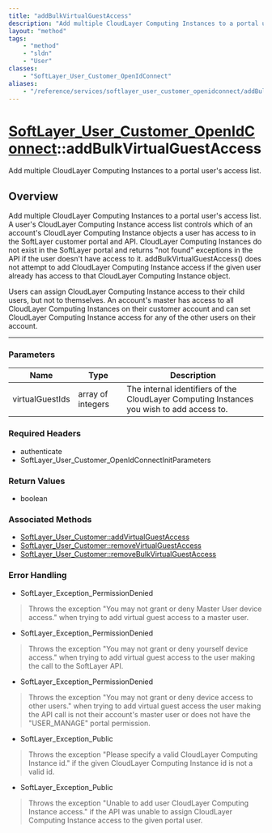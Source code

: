```yaml
---
title: "addBulkVirtualGuestAccess"
description: "Add multiple CloudLayer Computing Instances to a portal user's access list. A user's CloudLayer Computing Instance acces... "
layout: "method"
tags:
    - "method"
    - "sldn"
    - "User"
classes:
    - "SoftLayer_User_Customer_OpenIdConnect"
aliases:
    - "/reference/services/softlayer_user_customer_openidconnect/addBulkVirtualGuestAccess"
---
```

# [SoftLayer_User_Customer_OpenIdConnect](/reference/services/SoftLayer_User_Customer_OpenIdConnect)::addBulkVirtualGuestAccess

Add multiple CloudLayer Computing Instances to a portal user's access list.


## Overview 
Add multiple CloudLayer Computing Instances to a portal user's access list. A user's CloudLayer Computing Instance access list controls which of an account's CloudLayer Computing Instance objects a user has access to in the SoftLayer customer portal and API. CloudLayer Computing Instances do not exist in the SoftLayer portal and returns "not found" exceptions in the API if the user doesn't have access to it. addBulkVirtualGuestAccess() does not attempt to add CloudLayer Computing Instance access if the given user already has access to that CloudLayer Computing Instance object. 

Users can assign CloudLayer Computing Instance access to their child users, but not to themselves. An account's master has access to all CloudLayer Computing Instances on their customer account and can set CloudLayer Computing Instance access for any of the other users on their account. 

-----

### Parameters 
|Name | Type | Description |
| --- | --- | --- |
|virtualGuestIds| array of integers| The internal identifiers of the CloudLayer Computing Instances you wish to add access to.|


### Required Headers
* authenticate
* SoftLayer_User_Customer_OpenIdConnectInitParameters


### Return Values
* boolean


### Associated Methods

*  [SoftLayer_User_Customer::addVirtualGuestAccess](/reference/services/SoftLayer_User_Customer/addVirtualGuestAccess )
*  [SoftLayer_User_Customer::removeVirtualGuestAccess](/reference/services/SoftLayer_User_Customer/removeVirtualGuestAccess )
*  [SoftLayer_User_Customer::removeBulkVirtualGuestAccess](/reference/services/SoftLayer_User_Customer/removeBulkVirtualGuestAccess )



### Error Handling

* SoftLayer_Exception_PermissionDenied 

> Throws the exception "You may not grant or deny Master User device access." when trying to add virtual guest access to a master user. 

* SoftLayer_Exception_PermissionDenied 

> Throws the exception "You may not grant or deny yourself device access." when trying to add virtual guest access to the user making the call to the SoftLayer API. 

* SoftLayer_Exception_PermissionDenied 

> Throws the exception "You may not grant or deny device access to other users." when trying to add virtual guest access the user making the API call is not their account's master user or does not have the "USER_MANAGE" portal permission. 

* SoftLayer_Exception_Public 

> Throws the exception "Please specify a valid CloudLayer Computing Instance id." if the given CloudLayer Computing Instance id is not a valid id. 

* SoftLayer_Exception_Public 

> Throws the exception "Unable to add user CloudLayer Computing Instance access." if the API was unable to assign CloudLayer Computing Instance access to the given portal user. 



